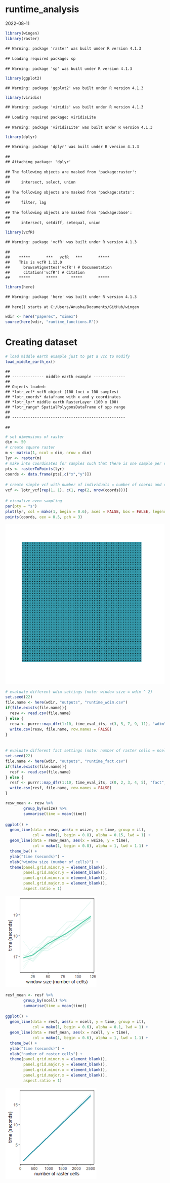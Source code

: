 runtime_analysis
================
2022-08-11

``` r
library(wingen)
library(raster)
```

    ## Warning: package 'raster' was built under R version 4.1.3

    ## Loading required package: sp

    ## Warning: package 'sp' was built under R version 4.1.3

``` r
library(ggplot2)
```

    ## Warning: package 'ggplot2' was built under R version 4.1.3

``` r
library(viridis)
```

    ## Warning: package 'viridis' was built under R version 4.1.3

    ## Loading required package: viridisLite

    ## Warning: package 'viridisLite' was built under R version 4.1.3

``` r
library(dplyr)
```

    ## Warning: package 'dplyr' was built under R version 4.1.3

    ## 
    ## Attaching package: 'dplyr'

    ## The following objects are masked from 'package:raster':
    ## 
    ##     intersect, select, union

    ## The following objects are masked from 'package:stats':
    ## 
    ##     filter, lag

    ## The following objects are masked from 'package:base':
    ## 
    ##     intersect, setdiff, setequal, union

``` r
library(vcfR)
```

    ## Warning: package 'vcfR' was built under R version 4.1.3

    ## 
    ##    *****       ***   vcfR   ***       *****
    ##    This is vcfR 1.13.0 
    ##      browseVignettes('vcfR') # Documentation
    ##      citation('vcfR') # Citation
    ##    *****       *****      *****       *****

``` r
library(here)
```

    ## Warning: package 'here' was built under R version 4.1.3

    ## here() starts at C:/Users/Anusha/Documents/GitHub/wingen

``` r
wdir <- here("paperex", "simex")
source(here(wdir, "runtime_functions.R"))
```

# Creating dataset

``` r
# load middle earth example just to get a vcc to modify
load_middle_earth_ex()
```

    ## 
    ## -------------- middle earth example --------------
    ##  
    ## Objects loaded: 
    ## *lotr_vcf* vcfR object (100 loci x 100 samples) 
    ## *lotr_coords* dataframe with x and y coordinates 
    ## *lotr_lyr* middle earth RasterLayer (100 x 100) 
    ## *lotr_range* SpatialPolygonsDataFrame of spp range 
    ## 
    ## --------------------------------------------------

    ## 

``` r
# set dimensions of raster
dim <- 50
# create square raster
m <- matrix(1, ncol = dim, nrow = dim)
lyr <- raster(m)
# make into coordinates for samples such that there is one sample per raster cell
pts <- rasterToPoints(lyr)
coords <- data.frame(pts[,c("x","y")])

# create simple vcf with number of individuals = number of coords and only one locus
vcf <- lotr_vcf[rep(1, 1), c(1, rep(2, nrow(coords)))]

# visualize even sampling
par(pty = "s")
plot(lyr, col = mako(1, begin = 0.6), axes = FALSE, box = FALSE, legend = FALSE)
points(coords, cex = 0.5, pch = 3)
```

![](runtime_notebook_files/figure-gfm/unnamed-chunk-2-1.png)<!-- -->

``` r
# evaluate different wdim settings (note: window size = wdim ^ 2)
set.seed(22)
file.name <- here(wdir, "outputs", "runtime_wdim.csv")
if(file.exists(file.name)){
  resw <- read.csv(file.name)
} else {
  resw <- purrr::map_dfr(1:10, time_eval_its, c(3, 5, 7, 9, 11), "wdim", vcf, coords, lyr)
  write.csv(resw, file.name, row.names = FALSE)
}


# evaluate different fact settings (note: number of raster cells = ncell(aggregate(lyr, fact)))
set.seed(22)
file.name <- here(wdir, "outputs", "runtime_fact.csv")
if(file.exists(file.name)){
  resf <- read.csv(file.name)
} else {
  resf <- purrr::map_dfr(1:10, time_eval_its, c(0, 2, 3, 4, 5), "fact", vcf, coords, lyr)
  write.csv(resf, file.name, row.names = FALSE)
}
```

``` r
resw_mean <- resw %>% 
        group_by(wsize) %>% 
        summarise(time = mean(time))

ggplot() +
  geom_line(data = resw, aes(x = wsize, y = time, group = it), 
            col = mako(1, begin = 0.8), alpha = 0.15, lwd = 1) +
  geom_line(data = resw_mean, aes(x = wsize, y = time), 
            col = mako(1, begin = 0.8), alpha = 1, lwd = 1.1) +
  theme_bw() + 
  ylab("time (seconds)") +
  xlab("window size (number of cells)") +
  theme(panel.grid.minor.y = element_blank(), 
        panel.grid.major.y = element_blank(),
        panel.grid.minor.x = element_blank(), 
        panel.grid.major.x = element_blank(),
        aspect.ratio = 1)
```

![](runtime_notebook_files/figure-gfm/unnamed-chunk-4-1.png)<!-- -->

``` r
resf_mean <- resf %>% 
        group_by(ncell) %>% 
        summarise(time = mean(time))

ggplot() +
  geom_line(data = resf, aes(x = ncell, y = time, group = it), 
            col = mako(1, begin = 0.6), alpha = 0.1, lwd = 1) +
  geom_line(data = resf_mean, aes(x = ncell, y = time),
            col = mako(1, begin = 0.6), alpha = 1, lwd = 1.1) +
  theme_bw() + 
  ylab("time (seconds)") +
  xlab("number of raster cells") +
  theme(panel.grid.minor.y = element_blank(), 
        panel.grid.major.y = element_blank(),
        panel.grid.minor.x = element_blank(), 
        panel.grid.major.x = element_blank(),
        aspect.ratio = 1)
```

![](runtime_notebook_files/figure-gfm/unnamed-chunk-5-1.png)<!-- -->
